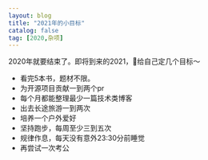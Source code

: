 ```yaml
---
layout: blog
title: "2021年的小目标"
catalog: false
tag: [2020,杂项]
---
```


2020年就要结束了。即将到来的2021，给自己定几个目标～

+ 看完5本书，题材不限。
+ 为开源项目贡献一到两个pr
+ 每个月都能整理最少一篇技术类博客
+ 出去长途旅游一到两次
+ 培养一个户外爱好
+ 坚持跑步，每周至少三到五次
+ 规律作息，每天没有意外23:30分前睡觉
+ 再尝试一次考公
